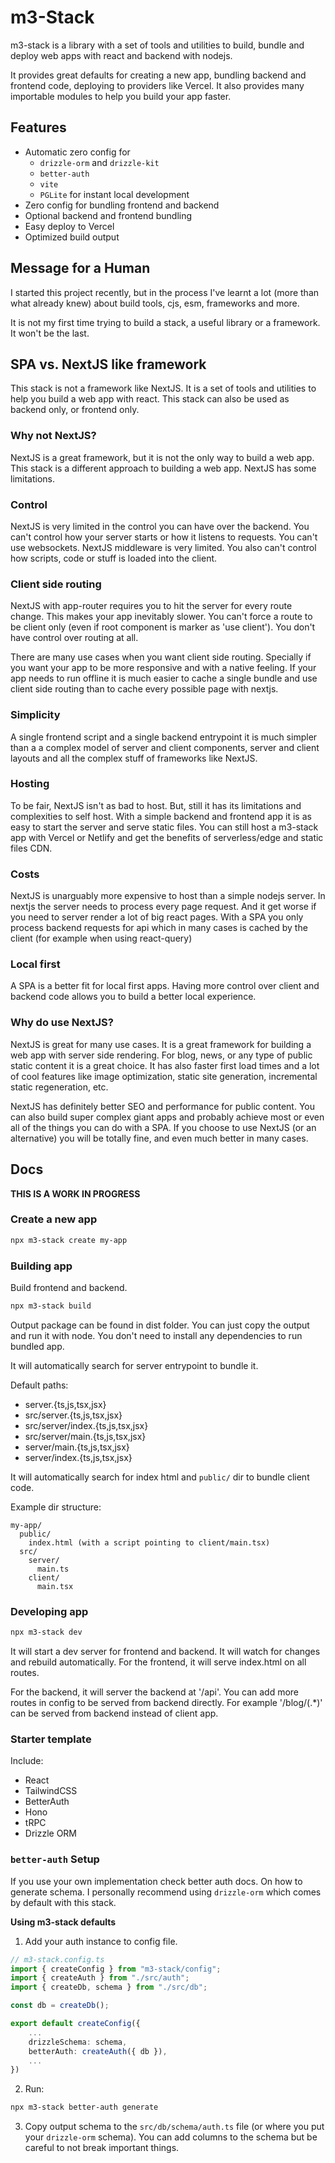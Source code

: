 # m3-Stack

m3-stack is a library with a set of tools and utilities to build, bundle and deploy web apps with react
and backend with nodejs.

It provides great defaults for creating a new app, bundling backend and frontend code, deploying to providers like Vercel.
It also provides many importable modules to help you build your app faster.

## Features

- Automatic zero config for
  - `drizzle-orm` and `drizzle-kit`
  - `better-auth`
  - `vite`
  - `PGLite` for instant local development
- Zero config for bundling frontend and backend
- Optional backend and frontend bundling
- Easy deploy to Vercel
- Optimized build output

## Message for a Human

I started this project recently, but in the process I've learnt a lot (more than what already knew) about build tools, cjs, esm,
frameworks and more.

It is not my first time trying to build a stack, a useful library or a framework. It won't be the last.

## SPA vs. NextJS like framework

This stack is not a framework like NextJS. It is a set of tools and utilities to help you build a web app with react.
This stack can also be used as backend only, or frontend only.

### Why not NextJS?

NextJS is a great framework, but it is not the only way to build a web app. This stack is a different approach to building a web app.
NextJS has some limitations.

### Control

NextJS is very limited in the control you can have over the backend. You can't control how your
server starts or how it listens to requests. You can't use websockets. NextJS middleware is very limited.
You also can't control how scripts, code or stuff is loaded into the client.

### Client side routing

NextJS with app-router requires you to hit the server for every route change. This makes
your app inevitably slower. You can't force a route to be client only
(even if root component is marker as 'use client'). You don't have control over routing at all.

There are many use cases when you want client side routing. Specially if you want your app to
be more responsive and with a native feeling. If your app needs to run offline it is much easier
to cache a single bundle and use client side routing than to cache every possible page with nextjs.

### Simplicity

A single frontend script and a single backend entrypoint it is much simpler than a a complex model
of server and client components, server and client layouts and all the complex stuff of frameworks like NextJS.

### Hosting

To be fair, NextJS isn't as bad to host. But, still it has its limitations and complexities to self host. With
a simple backend and frontend app it is as easy to start the server and serve static files. You can still host
a m3-stack app with Vercel or Netlify and get the benefits of serverless/edge and static files CDN.

### Costs

NextJS is unarguably more expensive to host than a simple nodejs server. In nextjs the server needs to process every
page request. And it get worse if you need to server render a lot of big react pages. With a SPA you only process
backend requests for api which in many cases is cached by the client (for example when using react-query)

### Local first

A SPA is a better fit for local first apps. Having more control over client and backend code allows you to
build a better local experience.

### Why do use NextJS?

NextJS is great for many use cases. It is a great framework for building a web app with server side rendering.
For blog, news, or any type of public static content it is a great choice. It has also faster first load times
and a lot of cool features like image optimization, static site generation, incremental static regeneration, etc.

NextJS has definitely better SEO and performance for public content. You can also build super complex giant apps
and probably achieve most or even all of the things you can do with a SPA. If you choose to use NextJS (or an alternative)
you will be totally fine, and even much better in many cases.

## Docs

**THIS IS A WORK IN PROGRESS**

### Create a new app

```bash
npx m3-stack create my-app
```

### Building app

Build frontend and backend.

```bash
npx m3-stack build
```

Output package can be found in dist folder. You can just copy the output and run it with node.
You don't need to install any dependencies to run bundled app.

It will automatically search for server entrypoint to bundle it.

Default paths:

- server.{ts,js,tsx,jsx}
- src/server.{ts,js,tsx,jsx}
- src/server/index.{ts,js,tsx,jsx}
- src/server/main.{ts,js,tsx,jsx}
- server/main.{ts,js,tsx,jsx}
- server/index.{ts,js,tsx,jsx}

It will automatically search for index html and `public/` dir to bundle client code.

Example dir structure:

```
my-app/
  public/
    index.html (with a script pointing to client/main.tsx)
  src/
    server/
      main.ts
    client/
      main.tsx
```

### Developing app

```bash
npx m3-stack dev
```

It will start a dev server for frontend and backend. It will watch for changes and rebuild automatically.
For the frontend, it will serve index.html on all routes.

For the backend, it will server the backend at '/api'. You can add more routes in config to be served from backend directly.
For example '/blog/(.\*)' can be served from backend instead of client app.

### Starter template

Include:

- React
- TailwindCSS
- BetterAuth
- Hono
- tRPC
- Drizzle ORM

### `better-auth` Setup

If you use your own implementation check better auth docs. On how to generate schema. I personally recommend using `drizzle-orm` which comes
by default with this stack.

**Using m3-stack defaults**

1. Add your auth instance to config file.

```ts
// m3-stack.config.ts
import { createConfig } from "m3-stack/config";
import { createAuth } from "./src/auth";
import { createDb, schema } from "./src/db";

const db = createDb();

export default createConfig({
    ...
    drizzleSchema: schema,
    betterAuth: createAuth({ db }),
    ...
})
```

2. Run:

```bash
npx m3-stack better-auth generate
```

3. Copy output schema to the `src/db/schema/auth.ts` file (or where you put your `drizzle-orm` schema).
   You can add columns to the schema but be careful to not break important things.
